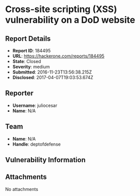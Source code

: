 # Cross-site scripting (XSS) vulnerability on a DoD website

## Report Details
- **Report ID**: 184495
- **URL**: https://hackerone.com/reports/184495
- **State**: Closed
- **Severity**: medium
- **Submitted**: 2016-11-23T13:56:38.215Z
- **Disclosed**: 2017-04-07T19:03:53.674Z

## Reporter
- **Username**: juliocesar
- **Name**: N/A

## Team
- **Name**: N/A
- **Handle**: deptofdefense

## Vulnerability Information


## Attachments
No attachments

